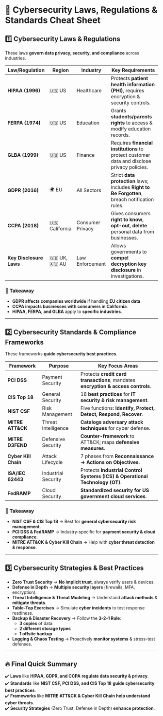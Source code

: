 # 🔐 Cybersecurity Laws, Regulations & Standards Cheat Sheet

## **1️⃣ Cybersecurity Laws & Regulations**
These laws **govern data privacy, security, and compliance** across industries.

| **Law/Regulation** | **Region** | **Industry** | **Key Requirements** |
|--------------------|-----------|--------------|----------------------|
| **HIPAA (1996)** | 🇺🇸 US | Healthcare | Protects **patient health information (PHI)**, requires encryption & security controls. |
| **FERPA (1974)** | 🇺🇸 US | Education | Grants **students/parents rights** to access & modify education records. |
| **GLBA (1999)** | 🇺🇸 US | Finance | Requires **financial institutions** to protect customer data and disclose privacy policies. |
| **GDPR (2016)** | 🌍 EU | All Sectors | Strict **data protection** laws; includes **Right to Be Forgotten**, breach notification rules. |
| **CCPA (2018)** | 🇺🇸 California | Consumer Privacy | Gives consumers **right to know, opt-out, delete** personal data from businesses. |
| **Key Disclosure Laws** | 🇬🇧 UK, 🇦🇺 AU | Law Enforcement | Allows governments to **compel decryption key disclosure** in investigations. |

### **🚨 Takeaway**
- **GDPR affects companies worldwide** if handling **EU citizen data**.  
- **CCPA impacts businesses with consumers in California**.  
- **HIPAA, FERPA, and GLBA** apply to **specific industries**.  

---

## **2️⃣ Cybersecurity Standards & Compliance Frameworks**
These frameworks **guide cybersecurity best practices**.

| **Framework** | **Purpose** | **Key Focus Areas** |
|--------------|------------|------------------|
| **PCI DSS** | Payment Security | Protects **credit card transactions**, mandates **encryption & access controls**. |
| **CIS Top 18** | General Security | 18 **best practices** for **IT security & risk management**. |
| **NIST CSF** | Risk Management | Five functions: **Identify, Protect, Detect, Respond, Recover**. |
| **MITRE ATT&CK** | Threat Intelligence | **Catalogs adversary attack techniques** for cyber defense. |
| **MITRE D3FEND** | Defensive Security | **Counter-framework** to ATT&CK; maps **defensive measures**. |
| **Cyber Kill Chain** | Attack Lifecycle | 7 phases from **Reconnaissance → Actions on Objectives**. |
| **ISA/IEC 62443** | Industrial Security | Protects **Industrial Control Systems (ICS) & Operational Technology (OT)**. |
| **FedRAMP** | Cloud Security | **Standardized security for US government cloud services**. |

### **🚀 Takeaway**
- **NIST CSF & CIS Top 18** → Best for **general cybersecurity risk management**.  
- **PCI DSS & FedRAMP** → Industry-specific for **payment security & cloud compliance**.  
- **MITRE ATT&CK & Cyber Kill Chain** → Help with **cyber threat detection & response**.  

---

## **3️⃣ Cybersecurity Strategies & Best Practices**
- **Zero Trust Security** → **No implicit trust**, always verify users & devices.  
- **Defense in Depth** → **Multiple security layers** (firewalls, MFA, encryption).  
- **Threat Intelligence & Threat Modeling** → Understand **attack methods** & **mitigate threats**.  
- **Table-Top Exercises** → Simulate **cyber incidents** to test response readiness.  
- **Backup & Disaster Recovery** → Follow the **3-2-1 Rule**:  
  - **3 copies** of data  
  - **2 different storage types**  
  - **1 offsite backup**  
- **Logging & Chaos Testing** → Proactively **monitor systems** & stress-test defenses.  

---

## **🔥 Final Quick Summary**
✔️ **Laws** like **HIPAA, GDPR, and CCPA** **regulate data security & privacy**.  
✔️ **Standards** like **NIST CSF, PCI DSS, and CIS Top 18** **guide cybersecurity best practices**.  
✔️ **Frameworks** like **MITRE ATT&CK & Cyber Kill Chain** **help understand cyber threats**.  
✔️ **Security Strategies** (Zero Trust, Defense in Depth) **enhance protection**.  


